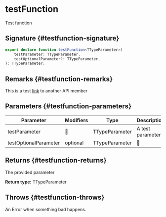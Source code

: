 # testFunction

Test function

## Signature {#testfunction-signature}

```typescript
export declare function testFunction<TTypeParameter>(
    testParameter: TTypeParameter,
    testOptionalParameter?: TTypeParameter,
): TTypeParameter;
```

## Remarks {#testfunction-remarks}

This is a test [link](docs/simple-suite-test/testinterface-interface) to another API member

## Parameters {#testfunction-parameters}

| Parameter             | Modifiers | Type           | Description      |
| --------------------- | --------- | -------------- | ---------------- |
| testParameter         | 📝        | TTypeParameter | A test parameter |
| testOptionalParameter | optional  | TTypeParameter | 📝               |

## Returns {#testfunction-returns}

The provided parameter

<b>Return type:</b> TTypeParameter

## Throws {#testfunction-throws}

An Error when something bad happens.
